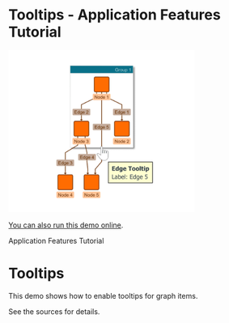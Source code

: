 # Tooltips - Application Features Tutorial

<img src="../../resources/image/tutorial3step21.png" alt="demo-thumbnail" height="320"/>

[You can also run this demo online](https://live.yworks.com/demos/03-tutorial-application-features/tooltips/index.html).

Application Features Tutorial

# Tooltips

This demo shows how to enable tooltips for graph items.

See the sources for details.
